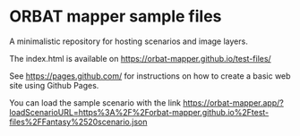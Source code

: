 # ORBAT mapper sample files

A minimalistic repository for hosting scenarios and image layers.

The index.html is available on https://orbat-mapper.github.io/test-files/

See https://pages.github.com/ for instructions on how to create a basic web site using Github Pages.

You can load the sample scenario with the link https://orbat-mapper.app/?loadScenarioURL=https%3A%2F%2Forbat-mapper.github.io%2Ftest-files%2FFantasy%2520scenario.json

